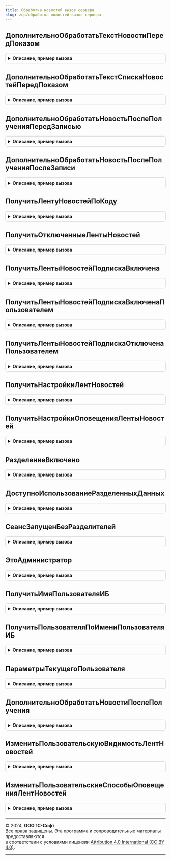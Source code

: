 ```yaml
---
title: Обработка новостей вызов сервера
slug: zup/обработка-новостей-вызов-сервера
---
```



## ДополнительноОбработатьТекстНовостиПередПоказом
<details style="margin: 1em 0; padding: 0.5em; border: 1px solid #ccc; border-radius: 6px;">

<summary style="font-weight: bold; cursor: pointer;">Описание, пример вызова</summary>

```bsl

// Если перед выводом новости пользователю, разработчику надо "доработать" ее текст - заменить какие-то теги,
//  удалить блоки текста и т.п., то это можно сделать в этой процедуре.
// При формировании текста происходит несколько стадий: вначале компонуется ХТМЛ-текст одной или списка новостей
//  (то, что внутри <body></body>), затем полученный текст обрамляется тегами <html></html> и стилями.
//  В этой функции можно обработать текст одной новости, без стилей (то, что внутри <body></body>).
//
// Параметры:
//  ОбъектНовости - СправочникОбъект.Новости - Новость, для которой необходимо изменить уже подготовленный текст;
//  ТекстХТМЛ     - Строка - уже подготовленный текст, который по-умолчанию будет отображен в форме просмотра новости.
//
// Возвращаемое значение:
//   Строка - окончательный текст новости (то, что внутри <body></body>).
//
Процедура ДополнительноОбработатьТекстНовостиПередПоказом(ОбъектНовости, ТекстХТМЛ) Экспорт
```

Пример вызова
```bsl
ОбработкаНовостейВызовСервера.ДополнительноОбработатьТекстНовостиПередПоказом(ОбъектНовости, ТекстХТМЛ) 
```
</details>

## ДополнительноОбработатьТекстСпискаНовостейПередПоказом
<details style="margin: 1em 0; padding: 0.5em; border: 1px solid #ccc; border-radius: 6px;">

<summary style="font-weight: bold; cursor: pointer;">Описание, пример вызова</summary>

```bsl

// Если перед выводом новости пользователю, разработчику надо "доработать" ее текст - заменить какие-то теги, стили,
//  удалить блоки текста и т.п., то это можно сделать в этой процедуре.
// При формировании текста происходит несколько стадий: вначале компонуется ХТМЛ-текст одной или списка новостей
//  (то, что внутри <body></body>), затем полученный текст обрамляется тегами <html></html> и стилями.
//  В этой процедуре можно обработать результирующий текст одной или списка новости, включая заголовки, стили и т.п.
//  В тексте списка новостей есть комментарии, которые можно быстро заменить с помощью строковых функций:
//   <!-- Здесь можно вставить свои теги для заголовка --> (находится внутри <html><head>)
//     например, если точно известно, что на компьютере установлен Internet Explorer последней версии, то можно добавить тег
//       <meta HTTP-equiv="X-UA-Compatible" content="IE=edge">
//       и тогда в новостях можно будет выводить SVG картинки;
//   /* Здесь можно вставить свои стили */ (находится внутри <html><head><style type=""text/css"">).
//
// Параметры:
//  ТекстХТМЛ     - Строка - уже подготовленный текст, который по-умолчанию будет отображен в форме просмотра новости.
//
// Возвращаемое значение:
//   Строка - окончательный текст одной или списка новости.
//
Процедура ДополнительноОбработатьТекстСпискаНовостейПередПоказом(ТекстХТМЛ) Экспорт
```

Пример вызова
```bsl
ОбработкаНовостейВызовСервера.ДополнительноОбработатьТекстСпискаНовостейПередПоказом(ТекстХТМЛ) 
```
</details>

## ДополнительноОбработатьНовостьПослеПолученияПередЗаписью
<details style="margin: 1em 0; padding: 0.5em; border: 1px solid #ccc; border-radius: 6px;">

<summary style="font-weight: bold; cursor: pointer;">Описание, пример вызова</summary>

```bsl

// Если после получения новости надо "доработать" ее текст, реквизиты, категории и т.п.,
//  то это можно сделать в этой процедуре.
// Объект новости еще не записан, можно менять все его реквизиты (например, пометку удаления, чтобы управлять видимостью новости).
// Дополнительно передается НовостьХДТО - на случай, если передаются дополнительные теги, их можно отсюда получить.
//
// Параметры:
//  ОбъектНовости - СправочникОбъект.Новости - Новость, у которой необходимо изменить данные;
//  НовостьХДТО   - ОбъектXDTO - полученный объект новости.
//
Процедура ДополнительноОбработатьНовостьПослеПолученияПередЗаписью(ОбъектНовости, НовостьХДТО) Экспорт
```

Пример вызова
```bsl
ОбработкаНовостейВызовСервера.ДополнительноОбработатьНовостьПослеПолученияПередЗаписью(ОбъектНовости, НовостьХДТО) 
```
</details>

## ДополнительноОбработатьНовостьПослеПолученияПослеЗаписи
<details style="margin: 1em 0; padding: 0.5em; border: 1px solid #ccc; border-radius: 6px;">

<summary style="font-weight: bold; cursor: pointer;">Описание, пример вызова</summary>

```bsl

// Если после получения новости надо "доработать" ее текст, реквизиты, категории и т.п.,
//  то это можно сделать в этой процедуре.
// Новость уже записана в базу данных, поэтому можно менять связанные регистры сведений.
//
// Параметры:
//  НовостьСсылка - СправочникСсылка.Новости - Новость, у которой необходимо изменить данные.
//
Процедура ДополнительноОбработатьНовостьПослеПолученияПослеЗаписи(НовостьСсылка) Экспорт
```

Пример вызова
```bsl
ОбработкаНовостейВызовСервера.ДополнительноОбработатьНовостьПослеПолученияПослеЗаписи(НовостьСсылка) 
```
</details>

## ПолучитьЛентуНовостейПоКоду
<details style="margin: 1em 0; padding: 0.5em; border: 1px solid #ccc; border-radius: 6px;">

<summary style="font-weight: bold; cursor: pointer;">Описание, пример вызова</summary>

```bsl

// Функция возвращает ссылку на ленту новостей по ее коду.
//
// Параметры:
//  ЛентаНовостейКод - Строка - код ленты новостей.
//
// Возвращаемое значение:
//   СправочникСсылка.ЛентыНовостей - ссылка на ленту новостей или пустая ссылка, если нет ленты новостей с таким кодом.
//
Функция ПолучитьЛентуНовостейПоКоду(ЛентаНовостейКод) Экспорт
```

Пример вызова
```bsl
Результат = ОбработкаНовостейВызовСервера.ПолучитьЛентуНовостейПоКоду(ЛентаНовостейКод) 
```
</details>

## ПолучитьОтключенныеЛентыНовостей
<details style="margin: 1em 0; padding: 0.5em; border: 1px solid #ccc; border-radius: 6px;">

<summary style="font-weight: bold; cursor: pointer;">Описание, пример вызова</summary>

```bsl

// Возвращает массив отключенных лент новостей.
// Вынесено из Хранилища настроек.НастройкиНовостей, т.к. выполняется очень часто для контекстных новостей.
// При изменении настроек лент новостей необходимо сбросить кэш с помощью ОбновитьПовторноИспользуемыеЗначения().
//
// Параметры:
//  ИмяПользователяИБ - Строка - Имя пользователя, для которого необходимо рассчитать данные.
//
// Возвращаемое значение:
//   Массив из СправочникСсылка.ЛентыНовостей - Массив отключенных лент новостей.
//
Функция ПолучитьОтключенныеЛентыНовостей(ИмяПользователяИБ) Экспорт
```

Пример вызова
```bsl
Результат = ОбработкаНовостейВызовСервера.ПолучитьОтключенныеЛентыНовостей(ИмяПользователяИБ) 
```
</details>

## ПолучитьЛентыНовостейПодпискаВключена
<details style="margin: 1em 0; padding: 0.5em; border: 1px solid #ccc; border-radius: 6px;">

<summary style="font-weight: bold; cursor: pointer;">Описание, пример вызова</summary>

```bsl

// Возвращает массив лент новостей, на которые пользователь "подписан" любым способом - самостоятельно или принудительно.
// При изменении настроек лент новостей необходимо сбросить кэш с помощью ОбновитьПовторноИспользуемыеЗначения().
//
// Параметры:
//  ИмяПользователяИБ - Строка - Имя пользователя, для которого необходимо рассчитать данные.
//
// Возвращаемое значение:
//  Массив из СправочникСсылка.ЛентыНовостей - Массив лент новостей, на которые пользователь подписан самостоятельно или принудительно.
//
Функция ПолучитьЛентыНовостейПодпискаВключена(ИмяПользователяИБ) Экспорт
```

Пример вызова
```bsl
Результат = ОбработкаНовостейВызовСервера.ПолучитьЛентыНовостейПодпискаВключена(ИмяПользователяИБ) 
```
</details>

## ПолучитьЛентыНовостейПодпискаВключенаПользователем
<details style="margin: 1em 0; padding: 0.5em; border: 1px solid #ccc; border-radius: 6px;">

<summary style="font-weight: bold; cursor: pointer;">Описание, пример вызова</summary>

```bsl

// Возвращает массив лент новостей, на которые пользователь "подписан" самостоятельно (но НЕ принудительно).
// При изменении настроек лент новостей необходимо сбросить кэш с помощью ОбновитьПовторноИспользуемыеЗначения().
//
// Параметры:
//  ИмяПользователяИБ - Строка - Имя пользователя, для которого необходимо рассчитать данные.
//
// Возвращаемое значение:
//  Массив из СправочникСсылка.ЛентыНовостей - Массив лент новостей, на которые пользователь подписан самостоятельно (но НЕ принудительно).
//
Функция ПолучитьЛентыНовостейПодпискаВключенаПользователем(ИмяПользователяИБ) Экспорт
```

Пример вызова
```bsl
Результат = ОбработкаНовостейВызовСервера.ПолучитьЛентыНовостейПодпискаВключенаПользователем(ИмяПользователяИБ) 
```
</details>

## ПолучитьЛентыНовостейПодпискаОтключенаПользователем
<details style="margin: 1em 0; padding: 0.5em; border: 1px solid #ccc; border-radius: 6px;">

<summary style="font-weight: bold; cursor: pointer;">Описание, пример вызова</summary>

```bsl

// Возвращает массив лент новостей, на которые пользователь может "подписаться", а сейчас отписан.
// При изменении настроек лент новостей необходимо сбросить кэш с помощью ОбновитьПовторноИспользуемыеЗначения().
//
// Параметры:
//  ИмяПользователяИБ - Строка - Имя пользователя, для которого необходимо рассчитать данные.
//
// Возвращаемое значение:
//  Массив из СправочникСсылка.ЛентыНовостей - Массив лент новостей, на которые пользователь может "подписаться", а сейчас отписан.
//
Функция ПолучитьЛентыНовостейПодпискаОтключенаПользователем(ИмяПользователяИБ) Экспорт
```

Пример вызова
```bsl
Результат = ОбработкаНовостейВызовСервера.ПолучитьЛентыНовостейПодпискаОтключенаПользователем(ИмяПользователяИБ) 
```
</details>

## ПолучитьНастройкиЛентНовостей
<details style="margin: 1em 0; padding: 0.5em; border: 1px solid #ccc; border-radius: 6px;">

<summary style="font-weight: bold; cursor: pointer;">Описание, пример вызова</summary>

```bsl

// Возвращает настройки подписки и оповещений лент новостей.
// При изменении настроек лент новостей необходимо сбросить кэш с помощью ОбновитьПовторноИспользуемыеЗначения().
//
// Параметры:
//  Пользователь - Строка, СправочникСсылка.Пользователи - Имя пользователя, для которого необходимо рассчитать данные
//                                                         или ссылка на пользователя;
//  ЛентаНовостей - СправочникСсылка.ЛентыНовостей, Неопределено - для какой ленты новостей получать настройки,
//                                                         или для всех (если Неопределено).
//
// Возвращаемое значение:
//  Массив - Массив структур с ключами:
//    * КодЛентыНовостей       - Строка - код ленты новостей;
//    * ЛентаНовостей          - СправочникСсылка.ЛентыНовостей;
//    * ОбязательныйКанал      - Булево;
//    * ПодпискаПринудительно  - Строка - возможные значения "Подписан", "Отписан", "Неопределено";
//    * ПодпискаСамостоятельно - Строка - возможные значения "Подписан", "Отписан";
//    * СпособОповещения       - ПеречислениеСсылка.СпособыОповещенияПользователяОНовостях.
//
Функция ПолучитьНастройкиЛентНовостей(Пользователь, ЛентаНовостей = Неопределено) Экспорт
```

Пример вызова
```bsl
Результат = ОбработкаНовостейВызовСервера.ПолучитьНастройкиЛентНовостей(Пользователь, ЛентаНовостей);
```
</details>

## ПолучитьНастройкиОповещенияЛентыНовостей
<details style="margin: 1em 0; padding: 0.5em; border: 1px solid #ccc; border-radius: 6px;">

<summary style="font-weight: bold; cursor: pointer;">Описание, пример вызова</summary>

```bsl

// Возвращает настройки оповещения ленты новостей.
// При изменении настроек лент новостей необходимо сбросить кэш с помощью ОбновитьПовторноИспользуемыеЗначения().
//
// Параметры:
//  Пользователь - СправочникСсылка.Пользователи - Пользователь, для которого необходимо получить способ оповещения;
//  ЛентаНовостей - СправочникСсылка.ЛентыНовостей - для какой ленты новостей получать способ оповещения.
//
// Возвращаемое значение:
//  Структура - структура с ключами:
//    * КодЛентыНовостей       - Строка - код ленты новостей;
//    * ЛентаНовостей          - СправочникСсылка.ЛентыНовостей;
//    * СпособОповещения       - ПеречислениеСсылка.СпособыОповещенияПользователяОНовостях.
//
Функция ПолучитьНастройкиОповещенияЛентыНовостей(Пользователь, ЛентаНовостей) Экспорт
```

Пример вызова
```bsl
Результат = ОбработкаНовостейВызовСервера.ПолучитьНастройкиОповещенияЛентыНовостей(Пользователь, ЛентаНовостей) 
```
</details>

## РазделениеВключено
<details style="margin: 1em 0; padding: 0.5em; border: 1px solid #ccc; border-radius: 6px;">

<summary style="font-weight: bold; cursor: pointer;">Описание, пример вызова</summary>

```bsl

// Возвращает признак включения условного разделения.
// В случае вызова в неразделенной конфигурации возвращает Ложь.
//
// Возвращаемое значение:
//  Булево - Истина, если разделение включено.
//         - Ложь,   если разделение выключено или не поддерживается.
//
Функция РазделениеВключено() Экспорт
```

Пример вызова
```bsl
Результат = ОбработкаНовостейВызовСервера.РазделениеВключено() 
```
</details>

## ДоступноИспользованиеРазделенныхДанных
<details style="margin: 1em 0; padding: 0.5em; border: 1px solid #ccc; border-radius: 6px;">

<summary style="font-weight: bold; cursor: pointer;">Описание, пример вызова</summary>

```bsl

// Возвращает признак возможности обращения к разделенным данным из текущего сеанса.
// В случае вызова в неразделенной конфигурации возвращает Истина.
//
// Возвращаемое значение:
//   Булево - Истина, если разделение не поддерживается, либо разделение выключено,
//                    либо разделение включено и разделители    установлены.
//          - Ложь,   если разделение включено и разделители не установлены.
//
Функция ДоступноИспользованиеРазделенныхДанных() Экспорт
```

Пример вызова
```bsl
Результат = ОбработкаНовостейВызовСервера.ДоступноИспользованиеРазделенныхДанных() 
```
</details>

## СеансЗапущенБезРазделителей
<details style="margin: 1em 0; padding: 0.5em; border: 1px solid #ccc; border-radius: 6px;">

<summary style="font-weight: bold; cursor: pointer;">Описание, пример вызова</summary>

```bsl

// Определяет, сеанс запущен с разделителями или без него.
//
// Возвращаемое значение:
//   Булево - Истина, если сеанс запущен без разделителей.
//
Функция СеансЗапущенБезРазделителей() Экспорт
```

Пример вызова
```bsl
Результат = ОбработкаНовостейВызовСервера.СеансЗапущенБезРазделителей() 
```
</details>

## ЭтоАдминистратор
<details style="margin: 1em 0; padding: 0.5em; border: 1px solid #ccc; border-radius: 6px;">

<summary style="font-weight: bold; cursor: pointer;">Описание, пример вызова</summary>

```bsl

// Возвращает Истина, если у текущего пользователя включены административные права.
//
// Возвращаемое значение:
//   Булево - Истина, если у текущего пользователя включены административные права.
//
Функция ЭтоАдминистратор() Экспорт
```

Пример вызова
```bsl
Результат = ОбработкаНовостейВызовСервера.ЭтоАдминистратор() 
```
</details>

## ПолучитьИмяПользователяИБ
<details style="margin: 1em 0; padding: 0.5em; border: 1px solid #ccc; border-radius: 6px;">

<summary style="font-weight: bold; cursor: pointer;">Описание, пример вызова</summary>

```bsl

// Функция возвращает строковое имя пользователя, как настроено в конфигураторе
//  по переданной ссылке на элемент Справочника Пользователи.
//
// Параметры:
//  ПользовательСсылка - СправочникСсылка.Пользователи, Неопределено - элемент справочника пользователи,
//                       по которому необходимо получить имя пользователя ИБ, как настроено в конфигураторе.
//                       Если передано Неопределено, то необходимо вернуть имя текущего пользователя.
//
// Возвращаемое значение:
//   Строка - имя пользователя ИБ, или пустая строка.
//
Функция ПолучитьИмяПользователяИБ(ПользовательСсылка = Неопределено) Экспорт
```

Пример вызова
```bsl
Результат = ОбработкаНовостейВызовСервера.ПолучитьИмяПользователяИБ(ПользовательСсылка);
```
</details>

## ПолучитьПользователяПоИмениПользователяИБ
<details style="margin: 1em 0; padding: 0.5em; border: 1px solid #ccc; border-radius: 6px;">

<summary style="font-weight: bold; cursor: pointer;">Описание, пример вызова</summary>

```bsl

// Функция возвращает ссылку на элемент справочника Пользователи, по имени пользователя (как настроено в конфигураторе).
//
// Параметры:
//  ИмяПользователяИБ - Строка - имя пользователя ИБ (как настроено в конфигураторе),
//                      по которому необходимо получить ссылку на элемент справочника пользователи.
//
// Возвращаемое значение:
//   СправочникСсылка.Пользователи - ссылка на элемент справочника или пустая ссылка.
//
Функция ПолучитьПользователяПоИмениПользователяИБ(ИмяПользователяИБ) Экспорт
```

Пример вызова
```bsl
Результат = ОбработкаНовостейВызовСервера.ПолучитьПользователяПоИмениПользователяИБ(ИмяПользователяИБ) 
```
</details>

## ПараметрыТекущегоПользователя
<details style="margin: 1em 0; padding: 0.5em; border: 1px solid #ccc; border-radius: 6px;">

<summary style="font-weight: bold; cursor: pointer;">Описание, пример вызова</summary>

```bsl

// Функция возвращает фиксированную структуру с часто используемыми параметрами пользователя.
//
// Возвращаемое значение:
//  ФиксированнаяСтруктура - фиксированная структура с ключами:
//   * ИмяПользователяИБ              - Строка - имя пользователя;
//   * ЕстьРольЧтенияНовостей         - Булево - доступность указанной роли;
//   * ЕстьРольРедактированиеНовостей - Булево - доступность указанной роли;
//   * ЕстьРольПолныеПрава            - Булево - доступность указанной роли;
//   * ЕстьРольАдминистраторСистемы   - Булево - доступность указанной роли;
//   * ЭтоВнешнийПользователь         - Булево - это внешний пользователь;
//   * ЭтоФоновоеЗадание              - Булево - это фоновое задание;
//   * ТекущийПользовательСсылка      - СправочникСсылка.Пользователи - ссылка на элемент справочника.
//
Функция ПараметрыТекущегоПользователя() Экспорт
```

Пример вызова
```bsl
Результат = ОбработкаНовостейВызовСервера.ПараметрыТекущегоПользователя() 
```
</details>

## ДополнительноОбработатьНовостиПослеПолучения
<details style="margin: 1em 0; padding: 0.5em; border: 1px solid #ccc; border-radius: 6px;">

<summary style="font-weight: bold; cursor: pointer;">Описание, пример вызова</summary>

```bsl

// Устаревший функционал.
// Необходимо вызывать напрямую ОбработкаНовостейПереопределяемый.ДополнительноОбработатьНовостиПослеПолучения.
// Если после сеанса получения новостей надо что-то с ними сделать,
//  то это можно сделать в этой процедуре.
// Новости уже записаны в базу данных, обработки по "пересчету" категорий и отборов уже запущены,
//  поэтому можно менять связанные регистры сведений.
//
// Параметры:
//  ТаблицаДатЗагрузокНовостейПередПолучением - ТаблицаЗначений - состав колонок соответствует регистру сведений ДатыЗагрузкиПоследнихНовостей.
//
Процедура ДополнительноОбработатьНовостиПослеПолучения(ТаблицаДатЗагрузокНовостейПередПолучением) Экспорт
```

Пример вызова
```bsl
ОбработкаНовостейВызовСервера.ДополнительноОбработатьНовостиПослеПолучения(ТаблицаДатЗагрузокНовостейПередПолучением) 
```
</details>

## ИзменитьПользовательскуюВидимостьЛентНовостей
<details style="margin: 1em 0; padding: 0.5em; border: 1px solid #ccc; border-radius: 6px;">

<summary style="font-weight: bold; cursor: pointer;">Описание, пример вызова</summary>

```bsl

// Изменяет настройку видимости лент новостей для пользователя.
//
// Параметры:
//  ЛентыНовостей - СправочникСсылка.ЛентаНовостей, Массив из СправочникСсылка.ЛентаНовостей - Ленты новостей,
//                    для которых необходимо изменить настройку видимости;
//  Видимость     - Булево - истина = лента видима, ложь = лента скрыта;
//  Пользователь  - СправочникСсылка.Пользователи - пользователь, для которого необходимо изменить признак видимости ленты новостей;
//
Процедура ИзменитьПользовательскуюВидимостьЛентНовостей(ЛентыНовостей, Видимость = Ложь, Пользователь = Неопределено) Экспорт
```

Пример вызова
```bsl
ОбработкаНовостейВызовСервера.ИзменитьПользовательскуюВидимостьЛентНовостей(ЛентыНовостей, Видимость, Пользователь);
```
</details>

## ИзменитьПользовательскиеСпособыОповещенияЛентНовостей
<details style="margin: 1em 0; padding: 0.5em; border: 1px solid #ccc; border-radius: 6px;">

<summary style="font-weight: bold; cursor: pointer;">Описание, пример вызова</summary>

```bsl

// Устанавливает настройки оповещения для ленты новостей и для пользователя.
// Работает только в коробке или в разделенном режиме модели сервиса.
//
// Параметры:
//  ЛентыНовостей       - СправочникСсылка.ЛентаНовостей, Массив из СправочникСсылка.ЛентаНовостей - Ленты новостей,
//                          для которых необходимо изменить настройку видимости;
//  НастройкиОповещения - Структура - см. ПолучитьНастройкиОповещенияЛентыНовостей;
//  Пользователь        - СправочникСсылка.Пользователи, Неопределено - Пользователь, для которого необходимо получить способ оповещения;
//                          Если Неопределено, то текущий пользователь.
//
Процедура ИзменитьПользовательскиеСпособыОповещенияЛентНовостей(ЛентыНовостей, НастройкиОповещения, Пользователь = Неопределено) Экспорт
```

Пример вызова
```bsl
ОбработкаНовостейВызовСервера.ИзменитьПользовательскиеСпособыОповещенияЛентНовостей(ЛентыНовостей, НастройкиОповещения, Пользователь);
```
</details>

---

© 2024, **ООО 1С-Софт**  
Все права защищены. Эта программа и сопроводительные материалы предоставляются  
в соответствии с условиями лицензии [Attribution 4.0 International (CC BY 4.0)](https://creativecommons.org/licenses/by/4.0/legalcode).

---
